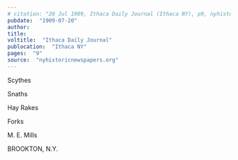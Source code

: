 ```yaml
---
# citation: "20 Jul 1909, Ithaca Daily Journal (Ithaca NY), p9, nyhistoricnewspapers.org"
pubdate:  "1909-07-20"
author: 
title: 
voltitle:  "Ithaca Daily Journal"
publocation:  "Ithaca NY"
pages:  "9"
source:  "nyhistoricnewspapers.org"
---
```


Scythes

Snaths

Hay Rakes

Forks

M. E. Mills

BROOKTON, N.Y.


